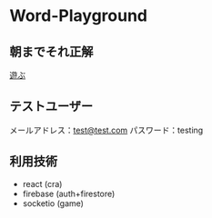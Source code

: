 # Word-Playground

## 朝までそれ正解

[遊ぶ](https://word-playground.netlify.app)

## テストユーザー
メールアドレス：test@test.com
パスワード：testing

## 利用技術

- react (cra)
- firebase (auth+firestore)
- socketio (game)
